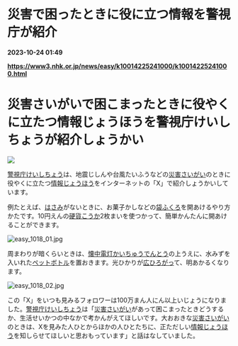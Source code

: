 # 災害で困ったときに役に立つ情報を警視庁が紹介

**2023-10-24 01:49**

**https://www3.nhk.or.jp/news/easy/k10014225241000/k10014225241000.html**

災害さいがいで困こまったときに役やくに立たつ情報じょうほうを警視庁けいしちょうが紹介しょうかい
===============================================

![](https://www3.nhk.or.jp/news/html/20231014/K10014225241_2310141016_1014101933_01_02.jpg)  

[警視庁けいしちょう](javascript:void(0))は、地震じしんや台風たいふうなどの[災害さいがい](javascript:void(0))のときに役やくに立たつ[情報じょうほう](javascript:void(0))をインターネットの「X」で紹介しょうかいしています。

例たとえば、[はさみ](javascript:void(0))がないときに、お菓子かしなどの[袋ふくろ](javascript:void(0))を開あけるやり方かたです。10円えんの[硬貨こうか](javascript:void(0))2枚まいを使つかって、簡単かんたんに開あけることができます。

![easy_1018_01.jpg](https://www3.nhk.or.jp/news/easy/k10014225241000/j8lb6dQQ18Am6xfipZbfzyUpFAptAWkFeomaigUI.jpg)

周まわりが暗くらいときは、[懐中電灯かいちゅうでんとう](javascript:void(0))の上うえに、水みずを入いれた[ペットボトル](javascript:void(0))を置おきます。光ひかりが[広ひろがっ](javascript:void(0))て、明あかるくなります。

![easy_1018_02.jpg](https://www3.nhk.or.jp/news/easy/k10014225241000/RU11iiiyEOPRC4vnxgRxKizzzMhKXmfoJ7zX9A3o.jpg)

この「X」をいつも見みるフォロワーは100万まん人にん以上いじょうになりました。[警視庁けいしちょう](javascript:void(0))は「[災害さいがい](javascript:void(0))があって困こまったときどうするか、生活せいかつの中なかで考かんがえてほしいです。大おおきな[災害さいがい](javascript:void(0))のときは、Xを見みた人ひとからほかの人ひとたちに、正ただしい[情報じょうほう](javascript:void(0))を知しらせてほしいと思おもっています」と話はなしていました。
